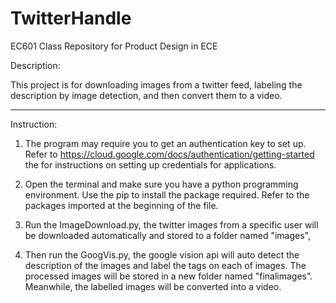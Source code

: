 # TwitterHandle

EC601
Class Repository for Product Design in ECE


Description:

This project is for downloading images from a twitter feed, labeling the description by image detection, and then convert them to a video.

-----------------------------------------------------------

Instruction: 

1. The program may require you to get an authentication key to set up. Refer to https://cloud.google.com/docs/authentication/getting-started the for instructions on setting up
credentials for applications.

2. Open the terminal and make sure you have a python programming environment. Use the pip to install the package required. Refer to the packages imported at the beginning of the file.

2. Run the ImageDownload.py, the twitter images from a specific user will be downloaded automatically and stored to a folder named "images",

2. Then run the GoogVis.py, the google vision api will auto detect the description of the images and label the tags on each of images. The processed images will be stored in a new folder named "finalimages". Meanwhile, the labelled images will be converted into a video. 

